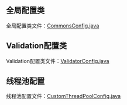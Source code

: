 ## 全局配置类

全局配置类文件：[CommonsConfig.java](..%2F..%2Fcommon-core%2Fsrc%2Fmain%2Fjava%2Fcom%2Fcommon%2Fcore%2Fconfig%2FCommonsConfig.java)

## Validation配置类

Validation配置类文件：[ValidatorConfig.java](..%2F..%2Fcommon-core%2Fsrc%2Fmain%2Fjava%2Fcom%2Fcommon%2Fcore%2Fconfig%2Fvalidator%2FValidatorConfig.java)

## 线程池配置

线程池配置文件：[CustomThreadPoolConfig.java](..%2F..%2Fcommon-core%2Fsrc%2Fmain%2Fjava%2Fcom%2Fcommon%2Fcore%2Fconfig%2Fthread%2FCustomThreadPoolConfig.java)

